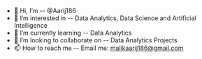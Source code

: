 - 👋 Hi, I’m -- @Aarij186
- 👀 I’m interested in -- Data Analytics, Data Science and Artificial Intelligence
- 🌱 I’m currently learning -- Data Analytics
- 💞️ I’m looking to collaborate on -- Data Analytics Projects
- 📫 How to reach me -- Email me: malikaarij186@gmail.com

<!---
Aarij186/Aarij186 is a ✨ special ✨ repository because its `README.md` (this file) appears on your GitHub profile.
You can click the Preview link to take a look at your changes.
--->
